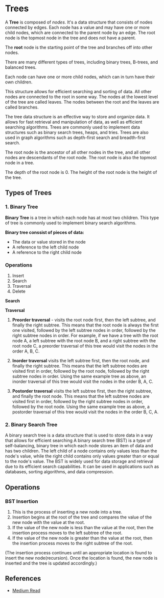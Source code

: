 # Trees
A **Tree** is composed of _nodes_. It's a data structure that consists of nodes connected by edges. Each node has a value and may have one or more child nodes, which are connected to the parent node by an edge. The root node is the topmost node in the tree and does not have a parent.

The **root** node is the starting point of the tree and branches off into other nodes. 

There are many different types of trees, including binary trees, B-trees, and balanced trees.

Each node can have one or more child nodes, which can in turn have their own children. 

This structure allows for efficient searching and sorting of data. All other nodes are connected to the root in some way. The nodes at the lowest level of the tree are called leaves. The nodes between the root and the leaves are called branches.

The tree data structure is an effective way to store and organize data. It allows for fast retrieval and manipulation of data, as well as efficient searching algorithms. Trees are commonly used to implement data structures such as binary search trees, heaps, and tries. Trees are also used in graph algorithms such as depth-first search and breadth-first search.

The root node is the ancestor of all other nodes in the tree, and all other nodes are descendants of the root node. The root node is also the topmost node in a tree.

The depth of the root node is 0.
The height of the root node is the height of the tree.

## Types of Trees

### **1. Binary Tree** 

**Binary Tree** is a tree in which each node has at most two children. This type of tree is commonly used to implement binary search algorithms.

**Binary tree conssist of pieces of data:**

  - The data or value stored in the node
  - A reference to the left child node
  - A reference to the right child node

### Operations
 1. Insert
 2. Search
 3. Traversal
 4. Delete

**Search**

**Traversal**
1. **Preorder traversal** - visits the root node first, then the left subtree, and finally the right subtree. This means that the root node is always the first one visited, followed by the left subtree nodes in order, followed by the right subtree nodes in order. For example, if we have a tree with the root node A, a left subtree with the root node B, and a right subtree with the root node C, a preorder traversal of this tree would visit the nodes in the order A, B, C.

2. **Inorder traversal** visits the left subtree first, then the root node, and finally the right subtree. This means that the left subtree nodes are visited first in order, followed by the root node, followed by the right subtree nodes in order. Using the same example tree as above, an inorder traversal of this tree would visit the nodes in the order B, A, C.

3. **Postorder traversal** visits the left subtree first, then the right subtree, and finally the root node. This means that the left subtree nodes are visited first in order, followed by the right subtree nodes in order, followed by the root node. Using the same example tree as above, a postorder traversal of this tree would visit the nodes in the order B, C, A.

### **2. Binary Search Tree**
A binary search tree is a data structure that is used to store data in a way that allows for efficient searching
A binary search tree (BST) is a type of self-balancing, binary tree in which each node stores an item of data and has two children. 
The left child of a node contains only values less than the node's value, while the right child contains only values greater than or equal to the node's value. 
The BST is widely used for data storage and retrieval due to its efficient search capabilities. 
It can be used in applications such as databases, sorting algorithms, and data compression.

## Operations

### **BST Insertion**

1. This is the process of inserting a new node into a tree.
2. Insertion begins at the root of the tree and compares the value of the new node with the value at the root. 
3. If the value of the new node is less than the value at the root, then the insertion process moves to the left subtree of the root.
4. If the value of the new node is greater than the value at the root, then the insertion process moves to the right subtree of the root.

(The insertion process continues until an appropriate location is found to insert the new node(recursion). Once the location is found, the new node is inserted and the tree is updated accordingly.)

## References
* [Medium Read](https://mariam-jaludi.medium.com/data-structures-trees-1bafa942cd60)
